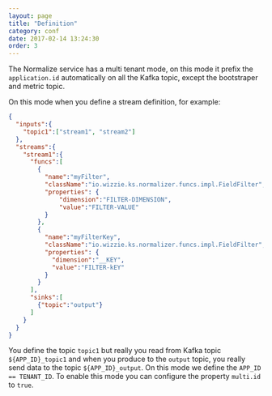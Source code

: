 ```yaml
---
layout: page
title: "Definition"
category: conf
date: 2017-02-14 13:24:30
order: 3
---
```


The Normalize service has a multi tenant mode, on this mode it prefix the `application.id` automatically on all the Kafka topic, except the bootstraper and metric topic. 

On this mode when you define a stream definition, for example:

```json
{
  "inputs":{
    "topic1":["stream1", "stream2"]
  },
  "streams":{
    "stream1":{
      "funcs":[
        {
          "name":"myFilter",
          "className":"io.wizzie.ks.normalizer.funcs.impl.FieldFilter",
          "properties": {
              "dimension":"FILTER-DIMENSION",
              "value":"FILTER-VALUE"
          }
        },
        {
          "name":"myFilterKey",
          "className":"io.wizzie.ks.normalizer.funcs.impl.FieldFilter",
          "properties": {
            "dimension":"__KEY",
            "value":"FILTER-kEY"
          }
        }
      ],
      "sinks":[
        {"topic":"output"}
      ]
    }
  }
}
```

You define the topic `topic1` but really you read from Kafka topic `${APP_ID}_topic1` and when you produce to the `output` topic, you really send data to the topic `${APP_ID}_output`. On this mode we define the `APP_ID == TENANT_ID`. To enable this mode you can configure the property `multi.id` to `true`.
